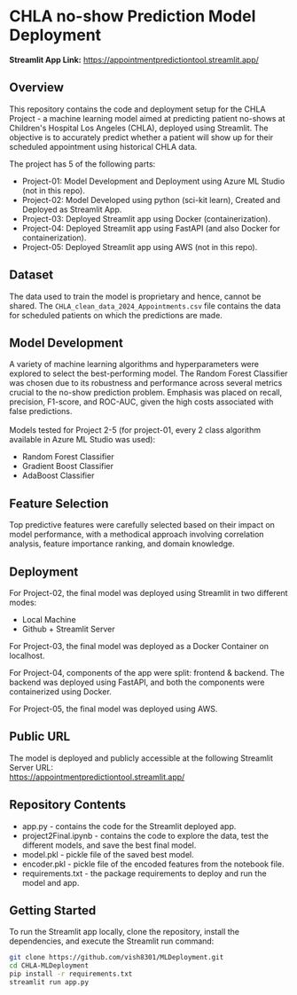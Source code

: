 # CHLA no-show Prediction Model Deployment


**Streamlit App Link:** https://appointmentpredictiontool.streamlit.app/


## Overview
This repository contains the code and deployment setup for the CHLA Project - a machine learning model aimed at predicting patient no-shows at Children's Hospital Los Angeles (CHLA), deployed using Streamlit. The objective is to accurately predict whether a patient will show up for their scheduled appointment using historical CHLA data.

The project has 5 of the following parts:
- Project-01: Model Development and Deployment using Azure ML Studio (not in this repo).
- Project-02: Model Developed using python (sci-kit learn), Created and Deployed as Streamlit App.
- Project-03: Deployed Streamlit app using Docker (containerization).
- Project-04: Deployed Streamlit app using FastAPI (and also Docker for containerization).
- Project-05: Deployed Streamlit app using AWS (not in this repo).


## Dataset
The data used to train the model is proprietary and hence, cannot be shared. The `CHLA_clean_data_2024_Appointments.csv` file contains the data for scheduled patients on which the predictions are made.


## Model Development
A variety of machine learning algorithms and hyperparameters were explored to select the best-performing model. The Random Forest Classifier was chosen due to its robustness and performance across several metrics crucial to the no-show prediction problem. Emphasis was placed on recall, precision, F1-score, and ROC-AUC, given the high costs associated with false predictions. <br>
<br>
Models tested for Project 2-5 (for project-01, every 2 class algorithm available in Azure ML Studio was used): <br>
- Random Forest Classifier
- Gradient Boost Classifier
- AdaBoost Classifier


## Feature Selection
Top predictive features were carefully selected based on their impact on model performance, with a methodical approach involving correlation analysis, feature importance ranking, and domain knowledge. 


## Deployment
For Project-02, the final model was deployed using Streamlit in two different modes:
- Local Machine
- Github + Streamlit Server

For Project-03, the final model was deployed as a Docker Container on localhost.

For Project-04, components of the app were split: frontend & backend. The backend was deployed using FastAPI, and both the components were containerized using Docker.

For Project-05, the final model was deployed using AWS.


## Public URL
The model is deployed and publicly accessible at the following Streamlit Server URL: <br>
https://appointmentpredictiontool.streamlit.app/

## Repository Contents
- app.py - contains the code for the Streamlit deployed app.
- project2Final.ipynb - contains the code to explore the data, test the different models, and save the best final model.
- model.pkl - pickle file of the saved best model.
- encoder.pkl - pickle file of the encoded features from the notebook file.
- requirements.txt - the package requirements to deploy and run the model and app.

## Getting Started
To run the Streamlit app locally, clone the repository, install the dependencies, and execute the Streamlit run command:
```sh
git clone https://github.com/vish8301/MLDeployment.git
cd CHLA-MLDeployment
pip install -r requirements.txt
streamlit run app.py
